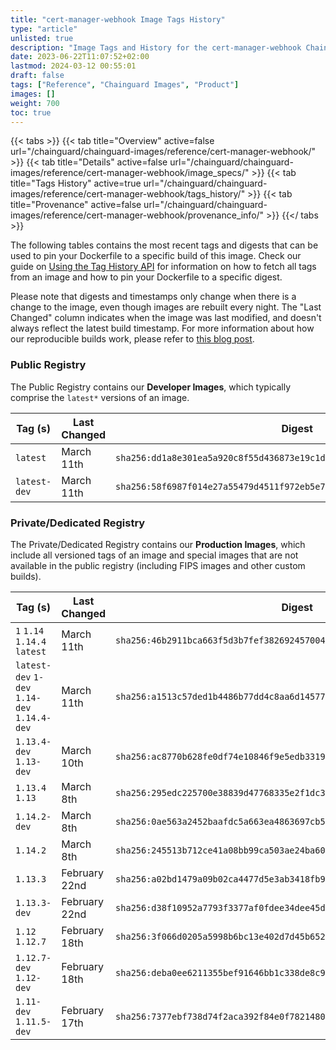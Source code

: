 ```yaml
---
title: "cert-manager-webhook Image Tags History"
type: "article"
unlisted: true
description: "Image Tags and History for the cert-manager-webhook Chainguard Image"
date: 2023-06-22T11:07:52+02:00
lastmod: 2024-03-12 00:55:01
draft: false
tags: ["Reference", "Chainguard Images", "Product"]
images: []
weight: 700
toc: true
---
```


{{< tabs >}}
{{< tab title="Overview" active=false url="/chainguard/chainguard-images/reference/cert-manager-webhook/" >}}
{{< tab title="Details" active=false url="/chainguard/chainguard-images/reference/cert-manager-webhook/image_specs/" >}}
{{< tab title="Tags History" active=true url="/chainguard/chainguard-images/reference/cert-manager-webhook/tags_history/" >}}
{{< tab title="Provenance" active=false url="/chainguard/chainguard-images/reference/cert-manager-webhook/provenance_info/" >}}
{{</ tabs >}}

The following tables contains the most recent tags and digests that can be used to pin your Dockerfile to a specific build of this image. Check our guide on [Using the Tag History API](/chainguard/chainguard-images/using-the-tag-history-api/) for information on how to fetch all tags from an image and how to pin your Dockerfile to a specific digest.

Please note that digests and timestamps only change when there is a change to the image, even though images are rebuilt every night. The "Last Changed" column indicates when the image was last modified, and doesn't always reflect the latest build timestamp. For more information about how our reproducible builds work, please refer to [this blog post](https://www.chainguard.dev/unchained/reproducing-chainguards-reproducible-image-builds).

### Public Registry
The Public Registry contains our **Developer Images**, which typically comprise the `latest*` versions of an image.

| Tag (s)       | Last Changed | Digest                                                                    |
|---------------|--------------|---------------------------------------------------------------------------|
|  `latest`     | March 11th   | `sha256:dd1a8e301ea5a920c8f55d436873e19c1d5f45b7eb16f7b2af2b558dc955073b` |
|  `latest-dev` | March 11th   | `sha256:58f6987f014e27a55479d4511f972eb5e7d036183afe5138801809443df983dd` |


### Private/Dedicated Registry
The Private/Dedicated Registry contains our **Production Images**, which include all versioned tags of an image and special images that are not available in the public registry (including FIPS images and other custom builds).

| Tag (s)                                       | Last Changed  | Digest                                                                    |
|-----------------------------------------------|---------------|---------------------------------------------------------------------------|
|  `1` `1.14` `1.14.4` `latest`                 | March 11th    | `sha256:46b2911bca663f5d3b7fef38269245700410fad1b7ca862f6768700c26d5f4e7` |
|  `latest-dev` `1-dev` `1.14-dev` `1.14.4-dev` | March 11th    | `sha256:a1513c57ded1b4486b77dd4c8aa6d1457776473f144898cb3c2bc6f566273af6` |
|  `1.13.4-dev` `1.13-dev`                      | March 10th    | `sha256:ac8770b628fe0df74e10846f9e5edb331988ca63ab4822638ab2504502af9e13` |
|  `1.13.4` `1.13`                              | March 8th     | `sha256:295edc225700e38839d47768335e2f1dc3a8556ca02159358dd933f104163fc8` |
|  `1.14.2-dev`                                 | March 8th     | `sha256:0ae563a2452baafdc5a663ea4863697cb5b3a1ed77353b4ac36bbb73c8127520` |
|  `1.14.2`                                     | March 8th     | `sha256:245513b712ce41a08bb99ca503ae24ba60ca7d363e4725f8fd0942e621c0d712` |
|  `1.13.3`                                     | February 22nd | `sha256:a02bd1479a09b02ca4477d5e3ab3418fb9d900af3202336032b96d4228141243` |
|  `1.13.3-dev`                                 | February 22nd | `sha256:d38f10952a7793f3377af0fdee34dee45d0888d37961c02233cf3dddc2b1addb` |
|  `1.12` `1.12.7`                              | February 18th | `sha256:3f066d0205a5998b6bc13e402d7d45b6525e9372d0396d377d46080ab2cd5487` |
|  `1.12.7-dev` `1.12-dev`                      | February 18th | `sha256:deba0ee6211355bef91646bb1c338de8c90a99607adcbb4f3c143dcfe0e8aa6d` |
|  `1.11-dev` `1.11.5-dev`                      | February 17th | `sha256:7377ebf738d74f2aca392f84e0f7821480c28dc7bde517465df3f139e074075c` |

